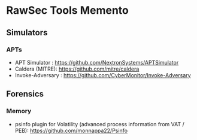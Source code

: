 # RawSec Tools Memento

## Simulators

### APTs
* APT Simulator : https://github.com/NextronSystems/APTSimulator
* Caldera (MITRE): https://github.com/mitre/caldera
* Invoke-Adversary : https://github.com/CyberMonitor/Invoke-Adversary

## Forensics

### Memory

* psinfo plugin for Volatility (advanced process information from VAT / PEB): https://github.com/monnappa22/Psinfo
